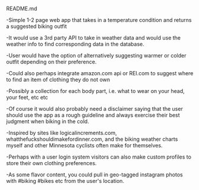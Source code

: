 README.md

-Simple 1-2 page web app that takes in a temperature condition and returns a suggested biking outfit

-It would use a 3rd party API to take in weather data and would use the weather info to find corresponding data in the database.

-User would have the option of alternatively suggesting warmer or colder outfit depending on their preference.

-Could also perhaps integrate amazon.com api or REI.com to suggest where to find an item of clothing they do not own

-Possibly a collection for each body part, i.e. what to wear on your head, your feet, etc etc

-Of course it would also probably need a disclaimer saying that the user should use the app as a rough guideline and always exercise their best judgment when biking in the cold.

-Inspired by sites like logicalincrements.com, whatthefuckshouldimakefordinner.com, and the biking weather charts myself and other Minnesota cyclists often make for themselves.

-Perhaps with a user login system visitors can also make custom profiles to store their own clothing preferences.

-As some flavor content, you could pull in geo-tagged instagram photos with #biking #bikes etc from the user's location.